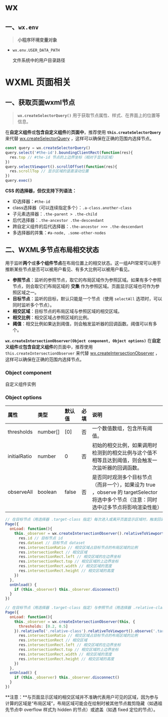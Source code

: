 # wx

## 一、`wx.env`

> **小程序环境变量对象**

* `wx.env.USER_DATA_PATH`

  文件系统中的用户目录路径

# WXML 页面相关

## 一、获取页面wxml节点

> **`wx.createSelectorQuery()`** 用于获取节点属性、样式、在界面上的位置等信息。

在**自定义组件**或**包含自定义组件**的**页面中**，推荐使用 **`this.createSelectorQuery`** 来代替 [wx.createSelectorQuery](https://developers.weixin.qq.com/miniprogram/dev/api/wxml/wx.createSelectorQuery.html) ，这样可以确保在正确的范围内选择节点。

```js
const query = wx.createSelectorQuery()
query.select('#the-id').boundingClientRect(function(res){
  res.top // #the-id 节点的上边界坐标（相对于显示区域）
})
query.selectViewport().scrollOffset(function(res){
  res.scrollTop // 显示区域的竖直滚动位置
})
query.exec()
```

 **CSS 的选择器，但仅支持下列语法：**

- ID选择器：`#the-id`
- class选择器（可以连续指定多个）：`.a-class.another-class`
- 子元素选择器：`.the-parent > .the-child`
- 后代选择器：`.the-ancestor .the-descendant`
- 跨自定义组件的后代选择器：`.the-ancestor >>> .the-descendant`
- 多选择器的并集：`#a-node, .some-other-nodes`

## 二、WXML多节点布局相交状态

用于监听**两个**或**多个组件节点**在布局位置上的相交状态。这一组API常常可以用于推断某些节点是否可以被用户看见、有多大比例可以被用户看见。

- **参照节点**：监听的参照节点，取它的布局区域作为参照区域。如果有多个参照节点，则会取它们布局区域的 **交集** 作为参照区域。页面显示区域也可作为参照区域之一。
- **目标节点**：监听的目标，默认只能是一个节点（使用 `selectAll` 选项时，可以同时监听多个节点）。
- **相交区域**：目标节点的布局区域与参照区域的相交区域。
- **相交比例**：相交区域占参照区域的比例。
- **阈值**：相交比例如果达到阈值，则会触发监听器的回调函数。阈值可以有多个。

**`wx.createIntersectionObserver(Object component, Object options)`** 在**自定义组件**或**包含自定义组件**的页面中，推荐使用 `this.createIntersectionObserver` 来代替 [wx.createIntersectionObserver](https://developers.weixin.qq.com/miniprogram/dev/api/wxml/wx.createIntersectionObserver.html) ，这样可以确保在正确的范围内选择节点。

### Object component

自定义组件实例

### Object options

| 属性         | 类型     | 默认值 | 必填 | 说明                                                         |
| :----------- | :------- | :----- | :--- | :----------------------------------------------------------- |
| thresholds   | number[] | [0]    | 否   | 一个数值数组，包含所有阈值。                                 |
| initialRatio | number   | 0      | 否   | 初始的相交比例，如果调用时检测到的相交比例与这个值不相等且达到阈值，则会触发一次监听器的回调函数。 |
| observeAll   | boolean  | false  | 否   | 是否同时观测多个目标节点（而非一个），如果设为 true ，observe 的 targetSelector 将选中多个节点（注意：同时选中过多节点将影响渲染性能） |

```js
// 在目标节点（用选择器 .target-class 指定）每次进入或离开页面显示区域时，触发回调函数。
Page({
  onLoad: function(){
    this._observer = wx.createIntersectionObserver().relativeToViewport().observe('.target-class', (res) => {
      res.id // 目标节点 id
      res.dataset // 目标节点 dataset
      res.intersectionRatio // 相交区域占目标节点的布局区域的比例
      res.intersectionRect // 相交区域
      res.intersectionRect.left // 相交区域的左边界坐标
      res.intersectionRect.top // 相交区域的上边界坐标
      res.intersectionRect.width // 相交区域的宽度
      res.intersectionRect.height // 相交区域的高度
    })
  },
  onUnload() {
    if (this._observer) this._observer.disconnect()
  }
})
```

```js
// 在目标节点（用选择器 .target-class 指定）与参照节点（用选择器 .relative-class 指定）在页面显示区域内相交或相离，且相交或相离程度达到目标节点布局区域的20%和50%时，触发回调函数
Page({
  onLoad: function(){
    this._observer = wx.createIntersectionObserver(this, {
      thresholds: [0.2, 0.5]
    }).relativeTo('.relative-class').relativeToViewport().observe('.target-class', (res) => {
      res.intersectionRatio // 相交区域占目标节点的布局区域的比例
      res.intersectionRect // 相交区域
      res.intersectionRect.left // 相交区域的左边界坐标
      res.intersectionRect.top // 相交区域的上边界坐标
      res.intersectionRect.width // 相交区域的宽度
      res.intersectionRect.height // 相交区域的高度
    })
  },
  onUnload() {
    if (this._observer) this._observer.disconnect()
  }
})
```

**注意：**与页面显示区域的相交区域并不准确代表用户可见的区域，因为参与计算的区域是“布局区域”，布局区域可能会在绘制时被其他节点裁剪隐藏（如遇祖先节点中 overflow 样式为 hidden 的节点）或遮盖（如遇 fixed 定位的节点）。

